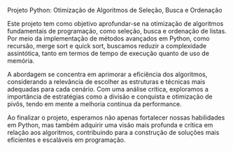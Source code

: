 Projeto Python: Otimização de Algoritmos de Seleção, Busca e Ordenação

Este projeto tem como objetivo aprofundar-se na otimização de algoritmos fundamentais de programação, como seleção, busca e ordenação de listas. Por meio da implementação de métodos avançados em Python, como recursão, merge sort e quick sort, buscamos reduzir a complexidade assintótica, tanto em termos de tempo de execução quanto de uso de memória.

A abordagem se concentra em aprimorar a eficiência dos algoritmos, considerando a relevância de escolher as estruturas e técnicas mais adequadas para cada cenário. Com uma análise crítica, exploramos a importância de estratégias como a divisão e conquista e otimização de pivôs, tendo em mente a melhoria contínua da performance.

Ao finalizar o projeto, esperamos não apenas fortalecer nossas habilidades em Python, mas também adquirir uma visão mais profunda e crítica em relação aos algoritmos, contribuindo para a construção de soluções mais eficientes e escaláveis em programação.
